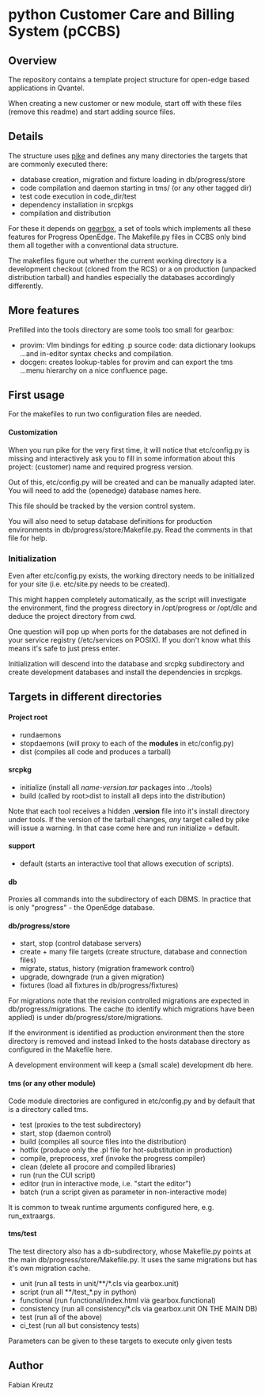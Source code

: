 # python Customer Care and Billing System (pCCBS)

## Overview

The repository contains a template project structure for open-edge based
applications in Qvantel.

When creating a new customer or new module, start off with these files
(remove this readme) and start adding source files.

## Details

The structure uses [pike](../../pike/browse) and defines any many
directories the targets that are commonly executed there:

 * database creation, migration and fixture loading in db/progress/store
 * code compilation and daemon starting in tms/ (or any other tagged dir)
 * test code execution in code_dir/test
 * dependency installation in srcpkgs
 * compilation and distribution

For these it depends on [gearbox](../../gearbox/browse), a set of tools which
implements all these features for Progress OpenEdge.
The Makefile.py files in CCBS only bind them all together with a
conventional data structure.

The makefiles figure out whether the current working directory is a
development checkout (cloned from the RCS) or a on production 
(unpacked distribution tarball) and handles especially the databases
accordingly differently.

## More features

Prefilled into the tools directory are some tools too small for gearbox:

 * provim: VIm bindings for editing .p source code: data dictionary lookups
...and in-editor syntax checks and compilation.
 * docgen: creates lookup-tables for provim and can export the tms
...menu hierarchy on a nice confluence page.

## First usage

For the makefiles to run two configuration files are needed.

#### Customization

When you run pike for the very first time, it will notice that etc/config.py
is missing and interactively ask you to fill in some information about this
project: (customer) name and required progress version.

Out of this, etc/config.py will be created and can be manually adapted later.
You will need to add the (openedge) database names here.

This file should be tracked by the version control system.

You will also need to setup database definitions for production environments
in db/progress/store/Makefile.py.  Read the comments in that file for help.

### Initialization

Even after etc/config.py exists, the working directory needs to be initialized
for your site (i.e. etc/site.py needs to be created).

This might happen completely automatically, as the script will investigate
the environment, find the progress directory in /opt/progress or /opt/dlc
and deduce the project directory from cwd.

One question will pop up when ports for the databases are not defined in
your service registry (/etc/services on POSIX).
If you don't know what this means it's safe to just press enter.

Initialization will descend into the database and srcpkg subdirectory and
create development databases and install the dependencies in srcpkgs.

## Targets in different directories

#### Project root

 * rundaemons
 * stopdaemons  (will proxy to each of the **modules** in etc/config.py)
 * dist (compiles all code and produces a tarball)

#### srcpkg

 * initialize (install all *name-version.tar* packages into ../tools)
 * build (called by root>dist to install all deps into the distribution)

Note that each tool receives a hidden **.version** file into it's install
directory under tools.
If the version of the tarball changes, *any* target called by pike will
issue a warning. In that case come here and run initialize = default.

#### support

 * default (starts an interactive tool that allows execution of scripts).

#### db

Proxies all commands into the subdirectory of each DBMS.
In practice that is only "progress" - the OpenEdge database.

#### db/progress/store

 * start, stop               (control database servers)
 * create + many file targets (create structure, database and connection files)
 * migrate, status, history  (migration framework control)
 * upgrade, downgrade        (run a given migration)
 * fixtures                  (load all fixtures in db/progress/fixtures)

For migrations note that the revision controlled migrations are expected in
db/progress/migrations.
The cache (to identify which migrations have been applied) is under db/progress/store/migrations.

If the environment is identified as production environment then the store
directory is removed and instead linked to the hosts database directory
as configured in the Makefile here.

A development environment will keep a (small scale) development db here.

#### tms (or any other module)

Code module directories are configured in etc/config.py and by default that is
a directory called tms.

 * test (proxies to the test subdirectory)
 * start, stop  (daemon control)
 * build (compiles all source files into the distribution)
 * hotfix (produce only the .pl file for hot-substitution in production)
 * compile, preprocess, xref (invoke the progress compiler)
 * clean  (delete all procore and compiled libraries)
 * run    (run the CUI script)
 * editor (run in interactive mode, i.e. "start the editor")
 * batch  (run a script given as parameter in non-interactive mode)

It is common to tweak runtime arguments configured here, e.g. run_extraargs.

#### tms/test

The test directory also has a db-subdirectory, whose Makefile.py points at
the main db/progress/store/Makefile.py.
It uses the same migrations but has it's own migration cache.

 * unit       (run all tests in unit/\*\*/\*.cls via gearbox.unit)
 * script     (run all \*\*/test\_\*.py in python)
 * functional (run functional/index.html via gearbox.functional)
 * consistency (run all consistency/\*.cls via gearbox.unit ON THE MAIN DB)
 * test     (run all of the above)
 * ci_test  (run all but consistency tests)

Parameters can be given to these targets to execute only given tests

## Author
Fabian Kreutz

